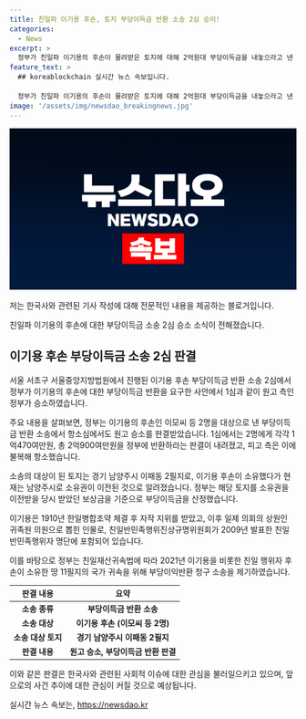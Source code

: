 ```yaml
---
title: 친일파 이기용 후손, 토지 부당이득금 반환 소송 2심 승리!
categories:
  - News
excerpt: >
  정부가 친일파 이기용의 후손이 물려받은 토지에 대해 2억원대 부당이득금을 내놓으라고 낸 소송이 2심에서도 승소했다. 서울 중앙지방법원은 이기용의 후손에게 2억900여만원의 반환을 명령했다. 이기용은 친일반민족행위자 명단에 포함돼 있으며, 정부는 이에 따라 친일재산귀속법에 근거해 부당이익반환 청구 소송을 진행했다. 
feature_text: >
  ## koreablockchain 실시간 뉴스 속보입니다.

  정부가 친일파 이기용의 후손이 물려받은 토지에 대해 2억원대 부당이득금을 내놓으라고 낸 소송이 2심에서도 승소했다. 서울 중앙지방법원은 이기용의 후손에게 2억900여만원의 반환을 명령했다. 이기용은 친일반민족행위자 명단에 포함돼 있으며, 정부는 이에 따라 친일재산귀속법에 근거해 부당이익반환 청구 소송을 진행했다. 
image: '/assets/img/newsdao_breakingnews.jpg'
---
```


<p><img src="/assets/img/newsdao_breakingnews.jpg" alt="koreablockchain 속보" /></p>

<p>저는 한국사와 관련된 기사 작성에 대해 전문적인 내용을 제공하는 블로거입니다. <p data-ke-size="size16"></p>친일파 이기용의 후손에 대한 부당이득금 소송 2심 승소 소식이 전해졌습니다.</p>

<h2 data-ke-size="size26">이기용 후손 부당이득금 소송 2심 판결</h2>

<p data-ke-size="size16">서울 서초구 서울중앙지방법원에서 진행된 이기용 후손 부당이득금 반환 소송 2심에서 정부가 이기용의 후손에 대한 부당이득금 반환을 요구한 사안에서 1심과 같이 원고 측인 정부가 승소하였습니다.</p>

<p>주요 내용을 살펴보면, 정부는 이기용의 후손인 이모씨 등 2명을 대상으로 낸 부당이득금 반환 소송에서 항소심에서도 원고 승소를 판결받았습니다. 1심에서는 2명에게 각각 1억470여만원, 총 2억900여만원을 정부에 반환하라는 판결이 내려졌고, 피고 측은 이에 불복해 항소했습니다.</p>

<p>소송의 대상이 된 토지는 경기 남양주시 이패동 2필지로, 이기용 후손이 소유했다가 현재는 남양주시로 소유권이 이전된 것으로 알려졌습니다. 정부는 해당 토지를 소유권을 이전받을 당시 받았던 보상금을 기준으로 부당이득금을 산정했습니다.</p>

<p>이기용은 1910년 한일병합조약 체결 후 자작 지위를 받았고, 이후 일제 의회의 상원인 귀족원 의원으로 뽑힌 인물로, 친일반민족행위진상규명위원회가 2009년 발표한 친일반민족행위자 명단에 포함되어 있습니다.</p>

<p>이를 바탕으로 정부는 친일재산귀속법에 따라 2021년 이기용을 비롯한 친일 행위자 후손이 소유한 땅 11필지의 국가 귀속을 위해 부당이익반환 청구 소송을 제기하였습니다. <p data-ke-size="size16"></p></p>

<table>
<thead>
<tr>
<th>판결 내용</th>
<th>요약</th>
</tr>
</thead>
<tbody>
<tr>
<td style="text-align: center; height: 17px;"><b>소송 종류</b></td>
<td style="text-align: center; height: 17px;"><b>부당이득금 반환 소송</b></td>
</tr>
<tr>
<td style="text-align: center; height: 17px;"><b>소송 대상</b></td>
<td style="text-align: center; height: 17px;"><b>이기용 후손 (이모씨 등 2명)</b></td>
</tr>
<tr>
<td style="text-align: center; height: 17px;"><b>소송 대상 토지</b></td>
<td style="text-align: center; height: 17px;"><b>경기 남양주시 이패동 2필지</b></td>
</tr>
<tr>
<td style="text-align: center; height: 17px;"><b>판결 내용</b></td>
<td style="text-align: center; height: 17px;"><b>원고 승소, 부당이득금 반환 판결</b></td>
</tr>
</tbody>
</table>

<p data-ke-size="size16">이와 같은 판결은 한국사와 관련된 사회적 이슈에 대한 관심을 불러일으키고 있으며, 앞으로의 사건 추이에 대한 관심이 커질 것으로 예상됩니다.</p>
실시간 뉴스 속보는, <a href="https://newsdao.kr" rel="dofollow">https://newsdao.kr</a>


